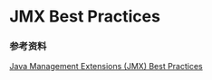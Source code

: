 # JMX Best Practices


### 参考资料

[Java Management Extensions (JMX) Best Practices](https://www.oracle.com/java/technologies/javase/management-extensions-best-practices.html)
